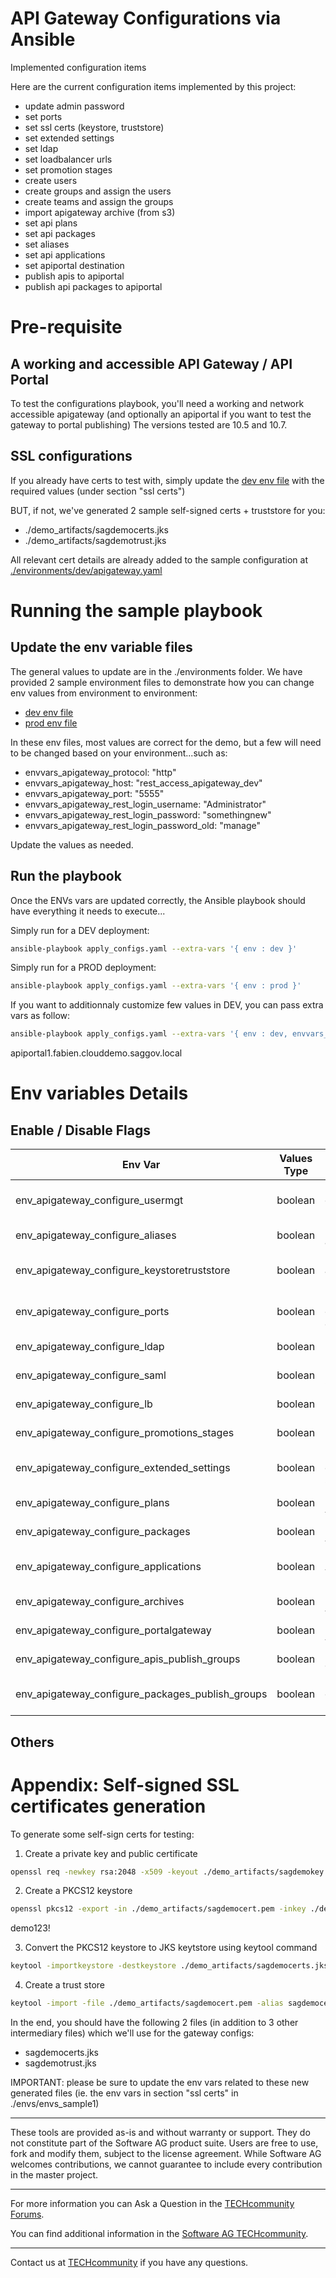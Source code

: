 # API Gateway Configurations via Ansible

Implemented configuration items

Here are the current configuration items implemented by this project:
 - update admin password
 - set ports
 - set ssl certs (keystore, truststore)
 - set extended settings
 - set ldap
 - set loadbalancer urls
 - set promotion stages
 - create users
 - create groups and assign the users
 - create teams and assign the groups
 - import apigateway archive (from s3)
 - set api plans
 - set api packages
 - set aliases
 - set api applications
 - set apiportal destination
 - publish apis to apiportal
 - publish api packages to apiportal

# Pre-requisite

## A working and accessible API Gateway / API Portal

To test the configurations playbook, you'll need a working and network accessible apigateway (and optionally an apiportal if you want to test the gateway to portal publishing)
The versions tested are 10.5 and 10.7. 
## SSL configurations

If you already have certs to test with, simply update the [dev env file](./environments/dev/apigateway.yaml) with the required values (under section "ssl certs")

BUT, if not, we've generated 2 sample self-signed certs + truststore for you:
 - ./demo_artifacts/sagdemocerts.jks
 - ./demo_artifacts/sagdemotrust.jks

All relevant cert details are already added to the sample configuration at [./environments/dev/apigateway.yaml](./environments/dev/apigateway.yaml)

# Running the sample playbook

## Update the env variable files

The general values to update are in the ./environments folder. We have provided 2 sample environment files to demonstrate how you can change env values from environment to environment:
- [dev env file](./environments/dev/apigateway.yaml)
- [prod env file](./environments/prod/apigateway.yaml)

In these env files, most values are correct for the demo, but a few will need to be changed based on your environment...such as:
- envvars_apigateway_protocol: "http"
- envvars_apigateway_host: "rest_access_apigateway_dev"
- envvars_apigateway_port: "5555"
- envvars_apigateway_rest_login_username: "Administrator"
- envvars_apigateway_rest_login_password: "somethingnew"
- envvars_apigateway_rest_login_password_old: "manage"

Update the values as needed.

## Run the playbook

Once the ENVs vars are updated correctly, the Ansible playbook should have everything it needs to execute...

Simply run for a DEV deployment:

```bash
ansible-playbook apply_configs.yaml --extra-vars '{ env : dev }'
```

Simply run for a PROD deployment:

```bash
ansible-playbook apply_configs.yaml --extra-vars '{ env : prod }'
```

If you want to additionnaly customize few values in DEV, you can pass extra vars as follow:

```bash
ansible-playbook apply_configs.yaml --extra-vars '{ env : dev, envvars_apigateway_host: some.other.dev.server, envvars_apiportal_host: some.other.dev.server }'
```

apiportal1.fabien.clouddemo.saggov.local

# Env variables Details

## Enable / Disable Flags

| Env Var                                          | Values Type | Description                                                                  | Default value |
|--------------------------------------------------|-------------|------------------------------------------------------------------------------|---------------|
| env_apigateway_configure_usermgt                 | boolean     | Enable/disable creations of Users/Groups/Permissions                         | false         |
| env_apigateway_configure_aliases                 | boolean     | Enable/disable creation of aliases                                           | false         |
| env_apigateway_configure_keystoretruststore      | boolean     | Enable/disable uploading and config of keystores/trustores                   | false         |
| env_apigateway_configure_ports                   | boolean     | Enable/disable creations of gateway ports (internal, external,   websocket)  | false         |
| env_apigateway_configure_ldap                    | boolean     | Enable/disable creation of LDAP configs                                      | false         |
| env_apigateway_configure_saml                    | boolean     | Enable/disable creation of SAML configs                                      | false         |
| env_apigateway_configure_lb                      | boolean     | Enable/disable creation of ingress Load balancer urls                        | false         |
| env_apigateway_configure_promotions_stages       | boolean     | Enable/disable creation of promotion stages                                  | false         |
| env_apigateway_configure_extended_settings       | boolean     | Enable/disable creation of gateway extended settings                         | false         |
| env_apigateway_configure_plans                   | boolean     | Enable/disable creation of API plans                                         | false         |
| env_apigateway_configure_packages                | boolean     | Enable/disable creation of API packages                                      | false         |
| env_apigateway_configure_applications            | boolean     | Enable/disable creation of API applications (with mapping to apis)           | false         |
| env_apigateway_configure_archives                | boolean     | Enable/disable import of APIGateway archives                                 | false         |
| env_apigateway_configure_portalgateway           | boolean     | Enable/disable config of API Portal destination                              | false         |
| env_apigateway_configure_apis_publish_groups     | boolean     | Enable/disable publshing of APIs to API Portal                               | false         |
| env_apigateway_configure_packages_publish_groups | boolean     | Enable/disable publshing of API PAckages to API Portal                       | false         |

## Others


# Appendix: Self-signed SSL certificates generation 

To generate some self-sign certs for testing:

1) Create a private key and public certificate

```bash
openssl req -newkey rsa:2048 -x509 -keyout ./demo_artifacts/sagdemokey.pem -out ./demo_artifacts/sagdemocert.pem -days 3650
```

2) Create a PKCS12 keystore

```bash
openssl pkcs12 -export -in ./demo_artifacts/sagdemocert.pem -inkey ./demo_artifacts/sagdemokey.pem -out ./demo_artifacts/sagdemocerts.p12 -name "sagdemo"
```

demo123!

3) Convert the PKCS12 keystore to JKS keytstore using keytool command

```bash
keytool -importkeystore -destkeystore ./demo_artifacts/sagdemocerts.jks -deststoretype pkcs12 -srckeystore ./demo_artifacts/sagdemocerts.p12 -srcstoretype PKCS12
```

4) Create a trust store

```bash
keytool -import -file ./demo_artifacts/sagdemocert.pem -alias sagdemocert -keystore ./demo_artifacts/sagdemotrust.jks
```

In the end, you should have the following 2 files (in addition to 3 other intermediary files) which we'll use for the gateway configs:
 - sagdemocerts.jks
 - sagdemotrust.jks

IMPORTANT: please be sure to update the env vars related to these new generated files (ie. the env vars in section "ssl certs" in ./envs/envs_sample1)







______________________
These tools are provided as-is and without warranty or support. They do not constitute part of the Software AG product suite. Users are free to use, fork and modify them, subject to the license agreement. While Software AG welcomes contributions, we cannot guarantee to include every contribution in the master project.
_____________
For more information you can Ask a Question in the [TECHcommunity Forums](http://tech.forums.softwareag.com/techjforum/forums/list.page?product=webmethods).

You can find additional information in the [Software AG TECHcommunity](http://techcommunity.softwareag.com/home/-/product/name/webmethods).
_____________
Contact us at [TECHcommunity](mailto:technologycommunity@softwareag.com?subject=Github/SoftwareAG) if you have any questions.



